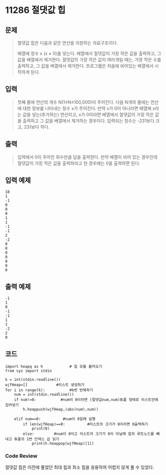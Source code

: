 # 11286 절댓값 힙

## 문제
>절댓값 힙은 다음과 같은 연산을 지원하는 자료구조이다.
>
>배열에 정수 x (x ≠ 0)를 넣는다.
>배열에서 절댓값이 가장 작은 값을 출력하고, 그 값을 배열에서 제거한다. 절댓값이 가장 작은 값이 여러개일 때는, 가장 작은 수를 출력하고, 그 값을 배열에서 제거한다.
>프로그램은 처음에 비어있는 배열에서 시작하게 된다.

## 입력
>첫째 줄에 연산의 개수 N(1≤N≤100,000)이 주어진다. 다음 N개의 줄에는 연산에 대한 정보를 나타내는 정수 x가 주어진다. 만약 x가 0이 아니라면 배열에 x라는 값을 넣는(추가하는) 연산이고, x가 0이라면 배열에서 절댓값이 가장 작은 값을 출력하고 그 값을 배열에서 제거하는 경우이다. 입력되는 정수는 -231보다 크고, 231보다 작다.

## 출력
>입력에서 0이 주어진 회수만큼 답을 출력한다. 만약 배열이 비어 있는 경우인데 절댓값이 가장 작은 값을 출력하라고 한 경우에는 0을 출력하면 된다.

## 입력 예제
```
18
1
-1
0
0
0
1
1
-1
-1
2
-2
0
0
0
0
0
0
0
```
## 출력 예제
```
-1
1
0
-1
-1
1
1
-2
2
0
```
## 코드
```
import heapq as h            # 힙 모듈 불러오기
from sys import stdin

k = int(stdin.readline())
wjfHeap=[]             #리스트 생성하기
for i in range(k):           #k번 반복하기
    num = int(stdin.readline())
    if num!=0:           #num이 0이라면 (절댓값num,num)튜플 형태로 리스트안에 집어넣기
        h.heappush(wjfHeap,(abs(num),num))
    
    elif num==0:          #num이 0일때 실행
        if len(wjfHeap)==0:          #리스트의 크기가 0이라면 0출력하기
            print(0)
        else:         #num이 0이고 리스트의 크기가 0이 아닐때 힙의 루트노드를 빼내고 튜플의 1번 인덱스 값 읽기
            print(h.heappop(wjfHeap)[1])
```
### Code Review
절댓값 힙은 이전에 풀었던 최대 힙과 최소 힙을 응용하여 어렵지 않게 풀 수 있었다.
